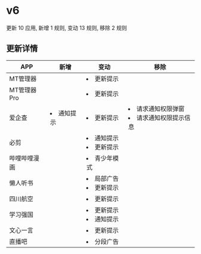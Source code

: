 # v6

更新 10 应用, 新增 1 规则, 变动 13 规则, 移除 2 规则

## 更新详情

|APP|新增|变动|移除|
|-|-|-|-|
|MT管理器||<li>更新提示||
|MT管理器Pro||<li>更新提示||
|爱企查|<li>通知提示|<li>更新提示|<li>请求通知权限弹窗<li>请求通知权限提示信息|
|必剪||<li>通知提示<li>更新提示||
|哔哩哔哩漫画||<li>青少年模式||
|懒人听书||<li>局部广告<li>更新提示||
|四川航空||<li>更新提示||
|学习强国||<li>更新提示<li>通知提示||
|文心一言||<li>更新提示||
|直播吧||<li>分段广告||
